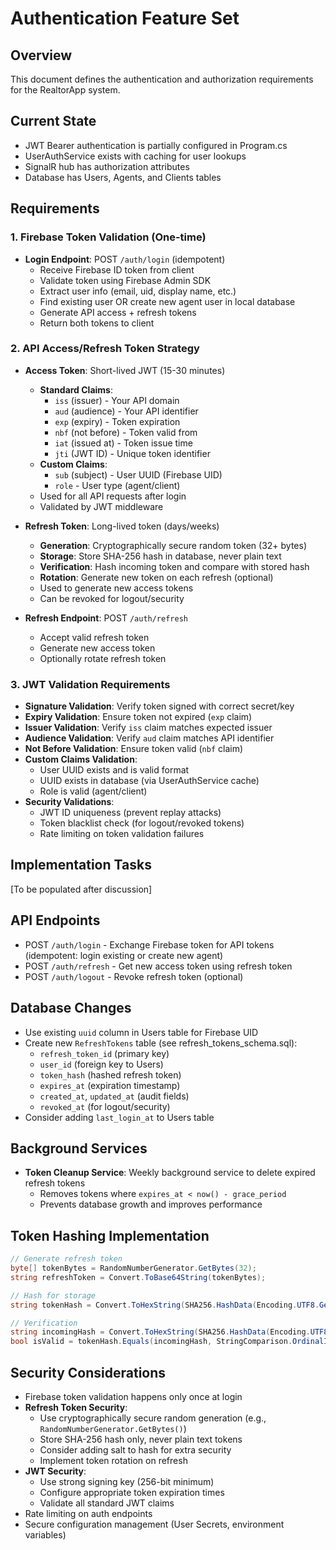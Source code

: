 # Authentication Feature Set

## Overview
This document defines the authentication and authorization requirements for the RealtorApp system.

## Current State
- JWT Bearer authentication is partially configured in Program.cs
- UserAuthService exists with caching for user lookups
- SignalR hub has authorization attributes
- Database has Users, Agents, and Clients tables

## Requirements

### 1. Firebase Token Validation (One-time)
- **Login Endpoint**: POST `/auth/login` (idempotent)
  - Receive Firebase ID token from client
  - Validate token using Firebase Admin SDK
  - Extract user info (email, uid, display name, etc.)
  - Find existing user OR create new agent user in local database
  - Generate API access + refresh tokens
  - Return both tokens to client

### 2. API Access/Refresh Token Strategy
- **Access Token**: Short-lived JWT (15-30 minutes)
  - **Standard Claims**:
    - `iss` (issuer) - Your API domain
    - `aud` (audience) - Your API identifier
    - `exp` (expiry) - Token expiration
    - `nbf` (not before) - Token valid from
    - `iat` (issued at) - Token issue time
    - `jti` (JWT ID) - Unique token identifier
  - **Custom Claims**:
    - `sub` (subject) - User UUID (Firebase UID)
    - `role` - User type (agent/client)
  - Used for all API requests after login
  - Validated by JWT middleware

- **Refresh Token**: Long-lived token (days/weeks)
  - **Generation**: Cryptographically secure random token (32+ bytes)
  - **Storage**: Store SHA-256 hash in database, never plain text
  - **Verification**: Hash incoming token and compare with stored hash
  - **Rotation**: Generate new token on each refresh (optional)
  - Used to generate new access tokens
  - Can be revoked for logout/security
- **Refresh Endpoint**: POST `/auth/refresh`
  - Accept valid refresh token
  - Generate new access token
  - Optionally rotate refresh token

### 3. JWT Validation Requirements
- **Signature Validation**: Verify token signed with correct secret/key
- **Expiry Validation**: Ensure token not expired (`exp` claim)
- **Issuer Validation**: Verify `iss` claim matches expected issuer
- **Audience Validation**: Verify `aud` claim matches API identifier
- **Not Before Validation**: Ensure token valid (`nbf` claim)
- **Custom Claims Validation**:
  - User UUID exists and is valid format
  - UUID exists in database (via UserAuthService cache)
  - Role is valid (agent/client)
- **Security Validations**:
  - JWT ID uniqueness (prevent replay attacks)
  - Token blacklist check (for logout/revoked tokens)
  - Rate limiting on token validation failures

## Implementation Tasks
[To be populated after discussion]

## API Endpoints
- POST `/auth/login` - Exchange Firebase token for API tokens (idempotent: login existing or create new agent)
- POST `/auth/refresh` - Get new access token using refresh token
- POST `/auth/logout` - Revoke refresh token (optional)

## Database Changes
- Use existing `uuid` column in Users table for Firebase UID
- Create new `RefreshTokens` table (see refresh_tokens_schema.sql):
  - `refresh_token_id` (primary key)
  - `user_id` (foreign key to Users)
  - `token_hash` (hashed refresh token)
  - `expires_at` (expiration timestamp)
  - `created_at`, `updated_at` (audit fields)
  - `revoked_at` (for logout/security)
- Consider adding `last_login_at` to Users table

## Background Services
- **Token Cleanup Service**: Weekly background service to delete expired refresh tokens
  - Removes tokens where `expires_at < now() - grace_period`
  - Prevents database growth and improves performance

## Token Hashing Implementation
```csharp
// Generate refresh token
byte[] tokenBytes = RandomNumberGenerator.GetBytes(32);
string refreshToken = Convert.ToBase64String(tokenBytes);

// Hash for storage
string tokenHash = Convert.ToHexString(SHA256.HashData(Encoding.UTF8.GetBytes(refreshToken)));

// Verification
string incomingHash = Convert.ToHexString(SHA256.HashData(Encoding.UTF8.GetBytes(incomingToken)));
bool isValid = tokenHash.Equals(incomingHash, StringComparison.OrdinalIgnoreCase);
```

## Security Considerations
- Firebase token validation happens only once at login
- **Refresh Token Security**:
  - Use cryptographically secure random generation (e.g., `RandomNumberGenerator.GetBytes()`)
  - Store SHA-256 hash only, never plain text tokens
  - Consider adding salt to hash for extra security
  - Implement token rotation on refresh
- **JWT Security**:
  - Use strong signing key (256-bit minimum)
  - Configure appropriate token expiration times
  - Validate all standard JWT claims
- Rate limiting on auth endpoints
- Secure configuration management (User Secrets, environment variables)